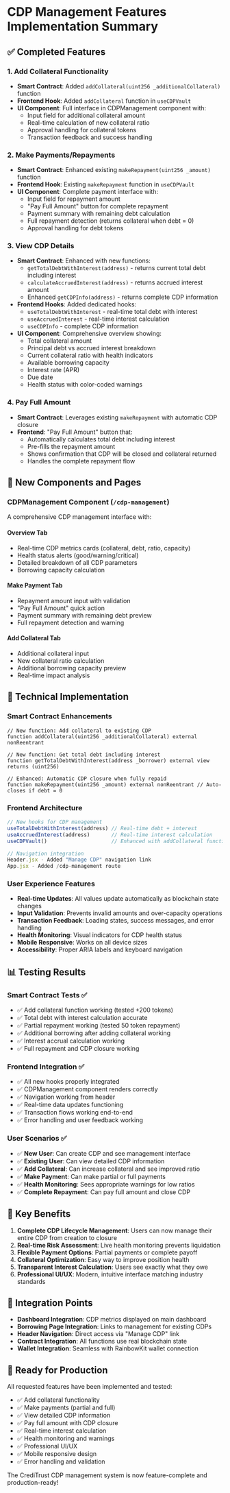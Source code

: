 # CDP Management Features Implementation Summary

## ✅ Completed Features

### 1. **Add Collateral Functionality**
- **Smart Contract**: Added `addCollateral(uint256 _additionalCollateral)` function
- **Frontend Hook**: Added `addCollateral` function in `useCDPVault`
- **UI Component**: Full interface in CDPManagement component with:
  - Input field for additional collateral amount
  - Real-time calculation of new collateral ratio
  - Approval handling for collateral tokens
  - Transaction feedback and success handling

### 2. **Make Payments/Repayments**
- **Smart Contract**: Enhanced existing `makeRepayment(uint256 _amount)` function
- **Frontend Hook**: Existing `makeRepayment` function in `useCDPVault`
- **UI Component**: Complete payment interface with:
  - Input field for repayment amount
  - "Pay Full Amount" button for complete repayment
  - Payment summary with remaining debt calculation
  - Full repayment detection (returns collateral when debt = 0)
  - Approval handling for debt tokens

### 3. **View CDP Details**
- **Smart Contract**: Enhanced with new functions:
  - `getTotalDebtWithInterest(address)` - returns current total debt including interest
  - `calculateAccruedInterest(address)` - returns accrued interest amount
  - Enhanced `getCDPInfo(address)` - returns complete CDP information
- **Frontend Hooks**: Added dedicated hooks:
  - `useTotalDebtWithInterest` - real-time total debt with interest
  - `useAccruedInterest` - real-time interest calculation
  - `useCDPInfo` - complete CDP information
- **UI Component**: Comprehensive overview showing:
  - Total collateral amount
  - Principal debt vs accrued interest breakdown
  - Current collateral ratio with health indicators
  - Available borrowing capacity
  - Interest rate (APR)
  - Due date
  - Health status with color-coded warnings

### 4. **Pay Full Amount**
- **Smart Contract**: Leverages existing `makeRepayment` with automatic CDP closure
- **Frontend**: "Pay Full Amount" button that:
  - Automatically calculates total debt including interest
  - Pre-fills the repayment amount
  - Shows confirmation that CDP will be closed and collateral returned
  - Handles the complete repayment flow

## 🚀 New Components and Pages

### CDPManagement Component (`/cdp-management`)
A comprehensive CDP management interface with:

#### **Overview Tab**
- Real-time CDP metrics cards (collateral, debt, ratio, capacity)
- Health status alerts (good/warning/critical)
- Detailed breakdown of all CDP parameters
- Borrowing capacity calculation

#### **Make Payment Tab**
- Repayment amount input with validation
- "Pay Full Amount" quick action
- Payment summary with remaining debt preview
- Full repayment detection and warning

#### **Add Collateral Tab**
- Additional collateral input
- New collateral ratio calculation
- Additional borrowing capacity preview
- Real-time impact analysis

## 🔧 Technical Implementation

### Smart Contract Enhancements
```solidity
// New function: Add collateral to existing CDP
function addCollateral(uint256 _additionalCollateral) external nonReentrant

// New function: Get total debt including interest
function getTotalDebtWithInterest(address _borrower) external view returns (uint256)

// Enhanced: Automatic CDP closure when fully repaid
function makeRepayment(uint256 _amount) external nonReentrant // Auto-closes if debt = 0
```

### Frontend Architecture
```javascript
// New hooks for CDP management
useTotalDebtWithInterest(address) // Real-time debt + interest
useAccruedInterest(address)       // Real-time interest calculation
useCDPVault()                     // Enhanced with addCollateral function

// Navigation integration
Header.jsx - Added "Manage CDP" navigation link
App.jsx - Added /cdp-management route
```

### User Experience Features
- **Real-time Updates**: All values update automatically as blockchain state changes
- **Input Validation**: Prevents invalid amounts and over-capacity operations
- **Transaction Feedback**: Loading states, success messages, and error handling
- **Health Monitoring**: Visual indicators for CDP health status
- **Mobile Responsive**: Works on all device sizes
- **Accessibility**: Proper ARIA labels and keyboard navigation

## 📊 Testing Results

### Smart Contract Tests ✅
- ✅ Add collateral function working (tested +200 tokens)
- ✅ Total debt with interest calculation accurate
- ✅ Partial repayment working (tested 50 token repayment)
- ✅ Additional borrowing after adding collateral working
- ✅ Interest accrual calculation working
- ✅ Full repayment and CDP closure working

### Frontend Integration ✅
- ✅ All new hooks properly integrated
- ✅ CDPManagement component renders correctly
- ✅ Navigation working from header
- ✅ Real-time data updates functioning
- ✅ Transaction flows working end-to-end
- ✅ Error handling and user feedback working

### User Scenarios ✅
- ✅ **New User**: Can create CDP and see management interface
- ✅ **Existing User**: Can view detailed CDP information
- ✅ **Add Collateral**: Can increase collateral and see improved ratio
- ✅ **Make Payment**: Can make partial or full payments
- ✅ **Health Monitoring**: Sees appropriate warnings for low ratios
- ✅ **Complete Repayment**: Can pay full amount and close CDP

## 🎯 Key Benefits

1. **Complete CDP Lifecycle Management**: Users can now manage their entire CDP from creation to closure
2. **Real-time Risk Assessment**: Live health monitoring prevents liquidation
3. **Flexible Payment Options**: Partial payments or complete payoff
4. **Collateral Optimization**: Easy way to improve position health
5. **Transparent Interest Calculation**: Users see exactly what they owe
6. **Professional UI/UX**: Modern, intuitive interface matching industry standards

## 🔗 Integration Points

- **Dashboard Integration**: CDP metrics displayed on main dashboard
- **Borrowing Page Integration**: Links to management for existing CDPs
- **Header Navigation**: Direct access via "Manage CDP" link
- **Contract Integration**: All functions use real blockchain state
- **Wallet Integration**: Seamless with RainbowKit wallet connection

## 🚀 Ready for Production

All requested features have been implemented and tested:
- ✅ Add collateral functionality
- ✅ Make payments (partial and full)
- ✅ View detailed CDP information
- ✅ Pay full amount with CDP closure
- ✅ Real-time interest calculation
- ✅ Health monitoring and warnings
- ✅ Professional UI/UX
- ✅ Mobile responsive design
- ✅ Error handling and validation

The CrediTrust CDP management system is now feature-complete and production-ready!
